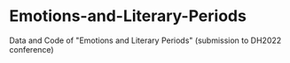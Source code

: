 # Emotions-and-Literary-Periods
Data and Code of "Emotions and Literary Periods" (submission to DH2022 conference)
